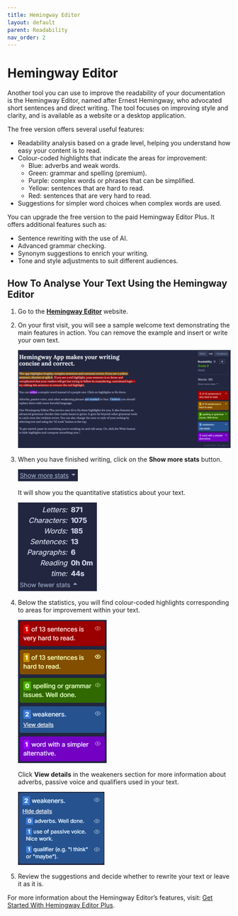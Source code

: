 ```yaml
---
title: Hemingway Editor
layout: default
parent: Readability
nav_order: 2
---
```


# Hemingway Editor

Another tool you can use to improve the readability of your documentation is the Hemingway Editor, named after Ernest Hemingway, who advocated short sentences and direct writing. The tool focuses on improving style and clarity, and is available as a website or a desktop application.

The free version offers several useful features:

* Readability analysis based on a grade level, helping you understand how easy your content is to read.
* Colour-coded highlights that indicate the areas for improvement:
   * Blue: adverbs and weak words.
   * Green: grammar and spelling (premium).
   * Purple: complex words or phrases that can be simplified.
   * Yellow: sentences that are hard to read.
   * Red: sentences that are very hard to read.
* Suggestions for simpler word choices when complex words are used. 

You can upgrade the free version to the paid Hemingway Editor Plus. It offers additional features such as:

* Sentence rewriting with the use of AI.
* Advanced grammar checking.
* Synonym suggestions to enrich your writing. 
* Tone and style adjustments to suit different audiences.

## How To Analyse Your Text Using the Hemingway Editor

1. Go to the [**Hemingway Editor**](https://hemingwayapp.com/) website.
2. On your first visit, you will see a sample welcome text demonstrating the main features in action. You can remove the example and insert or write your own text.

   [![hemingwaysample](../images/hemingwaysample.png "hemingwaysample")](../images/hemingwaysample.png)

3. When you have finished writing, click on the **Show more stats** button. 
   
   [![hemingwaystats](../images/hemingwaystats.png "hemingwaystats")](../images/hemingwaystats.png)
   
   It will show you the quantitative statistics about your text.

   [![hemingwaystats2](../images/hemingwaystats2.png "hemingwaystats2")](../images/hemingwaystats2.png)

4. Below the statistics, you will find colour-coded highlights corresponding to areas for improvement within your text.
   
   [![hemingwaycolor](../images/hemingwaycolor.png "hemingwaycolor")](../images/hemingwaycolor.png)

   Click **View details** in the weakeners section for more information about adverbs, passive voice and qualifiers used in your text.

   [![hemingwayweak](../images/hemingwayweak.png "hemingwayweak")](../images/hemingwayweak.png)

5. Review the suggestions and decide whether to rewrite your text or leave it as it is.

For more information about the Hemingway Editor’s features, visit: [Get Started With Hemingway Editor Plus](https://hemingwayapp.com/help).
